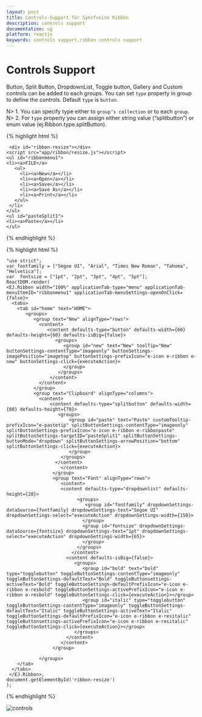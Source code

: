 ```yaml
---
layout: post
title: Controls-Support for Syncfusion Ribbon
description: controls support
documentation: ug
platform: reactjs
keywords: controls support,ribbon controls support
---
```


# Controls Support

Button, Split Button, DropdownList, Toggle button, Gallery and Custom controls can be added to each groups. You can set `type` property in group to define the controls. Default `type` is `button`. 

N> 1. You can specify type either to `group’s collection` or to each `group`.
N> 2. For `type` property you can assign either string value (“splitbutton”) or enum value (ej.Ribbon.type.splitButton).


{% highlight html %}
 
     <div id="ribbon-resize"></div>
    <script src="app/ribbon/resize.js"></script>
    <ul id="ribbonmenu1">
    <li><a>FILE</a>
       <ul>
         <li><a>New</a></li>
         <li><a>Open</a></li>
         <li><a>Save</a></li>
         <li><a>Save As</a></li>
         <li><a>Print</a></li>
	   </ul>
     </li>
    </ul>
    <ul id="pasteSplit1">
    <li><a>Paste</a></li>
    </ul>

   

{% endhighlight %}


{% highlight html %}

    "use strict"; 
    var fontfamily = ["Segoe UI", "Arial", "Times New Roman", "Tahoma", "Helvetica"];
    var  fontsize = ["1pt", "2pt", "3pt", "4pt", "5pt"];
    ReactDOM.render(
    <EJ.Ribbon width="100%" applicationTab-type="menu" applicationTab-menuItemID="ribbonmenu1" applicationTab-menuSettings-openOnClick={false}>
      <tabs>
        <tab id="home" text="HOME">
           <groups>
		      <group text="New" alignType="rows">
			    <content>
				   <content defaults-type="button" defaults-width={60} defaults-height={60} defaults-isBig={false}>
				      <groups>
					     <group id="new" text="New" toolTip="New" buttonSettings-contentType="imageonly" buttonSettings-imagePosition="imagetop" buttonSettings-prefixIcon="e-icon e-ribbon e-new" buttonSettings-click={executeAction}>
						 </group>
					   </groups>
					</content>
				</content>
			  </group>
			  <group text="Clipboard" alignType="columns">
                <content>
                    <content defaults-type="splitbutton" defaults-width={60} defaults-height={70}>
                       <groups>
                           <group id="paste" text="Paste" customTooltip-prefixIcon="e-pastetip" splitButtonSettings-contentType="imageonly" splitButtonSettings-prefixIcon="e-icon e-ribbon e-ribbonpaste" splitButtonSettings-targetID="pasteSplit1" splitButtonSettings-buttonMode="dropdown" splitButtonSettings-arrowPosition="bottom" splitButtonSettings-click={executeAction}>
                           </group>
                        </groups>
                      </content>
                        </content>
                     </group>
                     <group text="Font" alignType="rows">
                        <content>
						<content defaults-type="dropdownlist" defaults-height={28}>
                              <groups>
                                 <group id="fontfamily" dropdownSettings-dataSource={fontfamily} dropdownSettings-text="Segoe UI" dropdownSettings-select="executeAction" dropdownSettings-width={150}>
                                </group>
                                <group id="fontsize" dropdownSettings-dataSource={fontsize} dropdownSettings-text="1pt" dropdownSettings-select="executeAction" dropdownSettings-width={65}>
                                </group>
                              </groups>
                            </content>
                          <content defaults-isBig={false}>
                             <groups>
                                <group id="bold" text="bold" type="togglebutton" toggleButtonSettings-contentType="imageonly" toggleButtonSettings-defaultText="Bold" toggleButtonsettings-activeText="Bold" toggleButtonSettings-defaultPrefixIcon="e-icon e-ribbon e-resbold" toggleButtonSettings-activePrefixIcon="e-icon e-ribbon e-resbold" toggleButtonSettings-click={executeAction}></group>
                                <group id="italic" type="togglebutton" toggleButtonSettings-contentType="imageonly" toggleButtonSettings-defaultText="Italic" toggleButtonSettings-activeText="Italic" toggleButtonSettings-defaultPrefixIcon="e-icon e-ribbon e-resitalic" toggleButtonsettings-activePrefixIcon="e-icon e-ribbon e-resitalic" toggleButtonSettings-click={executeAction}></group> 
                             </groups>
                          </content>
					    </content>
                     </group>
					
				</groups>  
        </tab>
      </tabs>
     </EJ.Ribbon>,
    document.getElementById('ribbon-resize')
    );
    
{% endhighlight %}

![controls](/js/Ribbon/Controls-Support_images/Controls-Support_img1.png)
